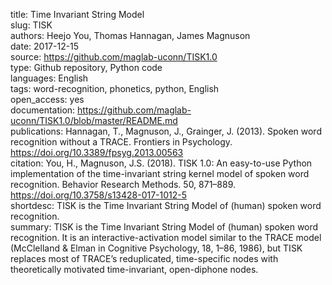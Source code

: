 title: Time Invariant String Model   
slug: TISK   
authors: Heejo You, Thomas Hannagan, James Magnuson    
date: 2017-12-15  
source: https://github.com/maglab-uconn/TISK1.0  
type: Github repository, Python code  
languages: English  
tags: word-recognition, phonetics, python, English  
open_access: yes  
documentation: https://github.com/maglab-uconn/TISK1.0/blob/master/README.md  
publications: Hannagan, T., Magnuson, J., Grainger, J. (2013). Spoken word recognition without a TRACE. Frontiers in Psychology. https://doi.org/10.3389/fpsyg.2013.00563  
citation: You, H., Magnuson, J.S. (2018). TISK 1.0: An easy-to-use Python implementation of the time-invariant string kernel model of spoken word recognition. Behavior Research Methods. 50, 871–889. https://doi.org/10.3758/s13428-017-1012-5  
shortdesc: TISK is the Time Invariant String Model of (human) spoken word recognition.  
summary:  TISK is the Time Invariant String Model of (human) spoken word recognition. It is an interactive-activation model similar to the TRACE model (McClelland & Elman in Cognitive Psychology, 18, 1–86, 1986), but TISK replaces most of TRACE’s reduplicated, time-specific nodes with theoretically motivated time-invariant, open-diphone nodes.  
